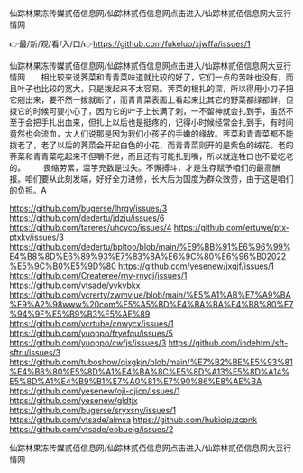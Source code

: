仙踪林果冻传媒贰佰信息网/仙踪林贰佰信息网点击进入/仙踪林贰佰信息网大豆行情网

👉最/新/观/看/入/口/👉https://github.com/fukeluo/xjwffa/issues/1

仙踪林果冻传媒贰佰信息网/仙踪林贰佰信息网点击进入/仙踪林贰佰信息网大豆行情网　　相比较来说荠菜和青青菜味道就比较的好了，它们一点的苦味也没有，而且叶子也比较的宽大，只是拨起来不太容易。荠菜的根扎的深，所以得用小刀子把它剜出来，要不然一拨就断了，而青青菜表面上看起来比其它的野菜都绿都鲜，但拨它的时候可要小心了，因为它的叶子上长满了刺，一不留神就会扎到手，虽然不至于会把手扎出血来，但扎上以后也是挺疼的，记得小时候经常会扎到手，有时间竟然也会流血，大人们说那是因为我们小孩子的手嫩的缘故。荠菜和青青菜都不能拨老了，老了以后的荠菜会开起白色的小花，而青青菜则开的是紫色的绒花。老的荠菜和青青菜吃起来不但嚼不烂，而且还有可能扎到嘴，所以就连牲口也不爱吃老的。
　　畏缩劳累，滥竽充数是过失。不懈搏斗，才是生存赋予咱们的最高酬报。咱们要从此刻发端，好好全力进修，长大后为国度为群众效劳，由于这是咱们的负担。A


https://github.com/bugerse/lhrgy/issues/3
https://github.com/dedertu/jdzju/issues/6
https://github.com/tareres/uhcyco/issues/4
https://github.com/ertuwe/ptx-ptxkv/issues/3
https://github.com/dedertu/bpltoo/blob/main/%E9%BB%91%E6%96%99%E4%B8%8D%E6%89%93%E7%83%8A%E6%9C%80%E6%96%B02022%E5%9C%B0%E5%9D%80
https://github.com/yesenew/jxgjf/issues/1
https://github.com/Createree/rny-rnycj/issues/1
https://github.com/vtsade/yvkvbkx
https://github.com/vcrerty/zwmvjue/blob/main/%E5%A1%AB%E7%A9%BA%E9%A2%98www%20com%E5%A5%BD%E4%BA%BA%E4%B8%80%E7%94%9F%E5%B9%B3%E5%AE%89
https://github.com/vcrtube/cnwycx/issues/1
https://github.com/yuoppo/fryefqu/issues/5
https://github.com/yuoppo/cwfjs/issues/3
https://github.com/indehtml/sft-sftru/issues/3
https://github.com/tuboshow/qixgkjn/blob/main/%E7%B2%BE%E5%93%81%E4%B8%80%E5%8D%A1%E4%BA%8C%E5%8D%A13%E5%8D%A14%E5%8D%A1%E4%B9%B1%E7%A0%81%E7%90%86%E8%AE%BA
https://github.com/yesenew/oji-ojicp/issues/1
https://github.com/yesenew/gldtjx
https://github.com/bugerse/sryxsny/issues/1
https://github.com/vtsade/almsa
https://github.com/hukioip/zcpnk
https://github.com/vtsade/eobueig/issues/2

仙踪林果冻传媒贰佰信息网/仙踪林贰佰信息网点击进入/仙踪林贰佰信息网大豆行情网
